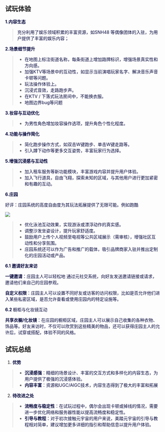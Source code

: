 ## 试玩体验
**<font style="color:rgb(5, 7, 59);background-color:rgb(253, 253, 254);">1.内容生态</font>**

> <font style="color:rgb(5, 7, 59);background-color:rgb(253, 253, 254);">充分利用了娱乐领域积累的丰富资源，如SNH48 等偶像团体的入驻，为用户提供了丰富的娱乐内容；</font>
>

**<font style="color:rgb(5, 7, 59);background-color:rgb(253, 253, 254);">2.场景细节提升</font>**

> + <font style="color:rgb(5, 7, 59);background-color:rgb(253, 253, 254);">在地图上标注街道名称，每条街道上增加路牌标识，增强场景真实性和方向感。</font>
> + <font style="color:rgb(5, 7, 59);background-color:rgb(253, 253, 254);">加强KTV等场景中的互动性，如显示当前演唱玩家名字、解决音乐声音卡顿等问题。</font>
> + <font style="color:rgb(5, 7, 59);background-color:rgb(253, 253, 254);">玩法操作体验上。</font>
> + <font style="color:rgb(5, 7, 59);background-color:rgb(253, 253, 254);">沉浸式音效，走路跑步声。</font>
> + <font style="color:rgb(5, 7, 59);background-color:rgb(253, 253, 254);">在KTV / 下落式玩法房间中，不能换衣服。</font>
> + <font style="color:rgb(5, 7, 59);background-color:rgb(253, 253, 254);">地图边界bug等问题</font>
>

**<font style="color:rgb(5, 7, 59);background-color:rgb(253, 253, 254);">3.妆容与互动优化</font>**

> + <font style="color:rgb(5, 7, 59);background-color:rgb(253, 253, 254);">为男性角色增加妆容操作选项，提升角色个性化程度。</font>
>

**<font style="color:rgb(5, 7, 59);background-color:rgb(253, 253, 254);">4.功能与操作简化</font>**

> + <font style="color:rgb(5, 7, 59);background-color:rgb(253, 253, 254);">简化跑步操作方式，如双击W键跑步、单击W键走路等。</font>
> + <font style="color:rgb(5, 7, 59);background-color:rgb(253, 253, 254);">引入蹲下动作等更多交互姿势，丰富玩家行为选择。</font>
>

**<font style="color:rgb(5, 7, 59);background-color:rgb(253, 253, 254);">5.增强沉浸感与互动性</font>**

> + <font style="color:rgb(5, 7, 59);background-color:rgb(253, 253, 254);">加入租车服务等新功能模块，丰富游戏内容并提升用户体验。</font>
> + <font style="color:rgb(5, 7, 59);background-color:rgb(253, 253, 254);">加入飞行道具，自由飞翔，探索未知的区域，与其他用户进行更加紧密和有趣的互动。</font>
>

**<font style="color:rgb(5, 7, 59);background-color:rgb(253, 253, 254);">6.庄园</font>**

<font style="color:rgb(5, 7, 59);background-color:rgb(253, 253, 254);">好评：庄园系统的高度自由度为其玩法拓展提供了无限可能。例如跑酷</font>

![](https://cdn.nlark.com/yuque/0/2024/png/45534380/1721721176050-0cf8741c-57c0-421a-96bf-9a649bdea96a.png)

> + <font style="color:rgb(5, 7, 59);background-color:rgb(253, 253, 254);">优化泳池互动效果，实现游泳或漂浮动作的真实感。</font>
> + <font style="color:rgb(5, 7, 59);background-color:rgb(253, 253, 254);">调整沙发坐姿设计，提升玩家舒适度。</font>
> + <font style="color:rgb(5, 7, 59);background-color:rgb(253, 253, 254);">鼓励用户上传个人视频至电视等公共区域展示（需审核），增强社区互动性和分享氛围。</font>
> + <font style="color:rgb(5, 7, 59);background-color:rgb(253, 253, 254);">庄园系统还可以作为广告和推广的载体，吸引品牌商家入驻并推出定制化的庄园活动或产品。</font>
>

**<font style="color:rgb(5, 7, 59);background-color:rgb(253, 253, 254);">6.1 邀请好友来访</font>**

**<font style="color:rgb(5, 7, 59);background-color:rgb(253, 253, 254);">一键邀请</font>**<font style="color:rgb(5, 7, 59);background-color:rgb(253, 253, 254);">：庄园主人可以轻松地 通过元社交系统，向好友发送邀请链接或请求，邀请他们来自己的庄园参观。</font>

**<font style="color:rgb(5, 7, 59);background-color:rgb(253, 253, 254);">自定义权限</font>**<font style="color:rgb(5, 7, 59);background-color:rgb(253, 253, 254);">：庄园主人可以设置不同好友或访客的访问权限，比如是否允许他们进入某些私密区域，是否允许查看或使用庄园内的特定设施等。</font>

**<font style="color:rgb(5, 7, 59);background-color:rgb(253, 253, 254);">6.2 </font>**<font style="color:rgb(5, 7, 59);background-color:rgb(253, 253, 254);">橱柜与化妆镜互动</font>

**<font style="color:rgb(5, 7, 59);background-color:rgb(253, 253, 254);">共享衣橱/化妆镜</font>**<font style="color:rgb(5, 7, 59);background-color:rgb(253, 253, 254);">：在庄园的橱柜区域，庄园主人可以展示自己收集的各种衣物、饰品等。好友来访时，不仅可以欣赏到这些精美的物品，还可以获得庄园主人的允许后，试穿或搭配，体验不同的风格。</font>

## 试玩总结
1. **<font style="color:rgb(5, 7, 59);background-color:rgb(253, 253, 254);">优势</font>**

> + **<font style="color:rgb(5, 7, 59);background-color:rgb(253, 253, 254);">沉浸感强</font>**<font style="color:rgb(5, 7, 59);background-color:rgb(253, 253, 254);">：精细的场景设计、丰富的交互方式和多样化的内容生态，为用户提供了极强的沉浸感体验。</font>
> + **<font style="color:rgb(5, 7, 59);background-color:rgb(253, 253, 254);">内容丰富</font>**<font style="color:rgb(5, 7, 59);background-color:rgb(253, 253, 254);">：资源和UGC/AIGC技术，内容生态得到了极大的丰富和拓展</font>
>

2. **<font style="color:rgb(5, 7, 59);background-color:rgb(253, 253, 254);">待改进之处	</font>**

> + **<font style="color:rgb(5, 7, 59);background-color:rgb(253, 253, 254);">流畅度与稳定性</font>**<font style="color:rgb(5, 7, 59);background-color:rgb(253, 253, 254);">：在试玩过程中，偶尔会出现卡顿或掉线的情况，需要进一步优化网络和服务器性能以提高流畅度和稳定性。</font>
> + **<font style="color:rgb(5, 7, 59);background-color:rgb(253, 253, 254);">引导与教程</font>**<font style="color:rgb(5, 7, 59);background-color:rgb(253, 253, 254);">：对于初次接触元宇宙的用户来说，美踏元宇宙的引导与教程相对简单，建议增加更多详细的指引和帮助信息以提升用户体验。</font>
>


